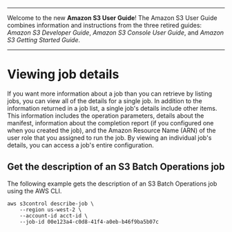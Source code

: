 --------

Welcome to the new **Amazon S3 User Guide**\! The Amazon S3 User Guide combines information and instructions from the three retired guides: *Amazon S3 Developer Guide*, *Amazon S3 Console User Guide*, and *Amazon S3 Getting Started Guide*\.

--------

# Viewing job details<a name="batch-ops-job-details"></a>

If you want more information about a job than you can retrieve by listing jobs, you can view all of the details for a single job\. In addition to the information returned in a job list, a single job's details include other items\. This information includes the operation parameters, details about the manifest, information about the completion report \(if you configured one when you created the job\), and the Amazon Resource Name \(ARN\) of the user role that you assigned to run the job\. By viewing an individual job's details, you can access a job's entire configuration\. 

## Get the description of an S3 Batch Operations job<a name="batch-ops-example-cli-job-description"></a>

The following example gets the description of an S3 Batch Operations job using the AWS CLI\. 

```
aws s3control describe-job \
    --region us-west-2 \
    --account-id acct-id \
    --job-id 00e123a4-c0d8-41f4-a0eb-b46f9ba5b07c
```

